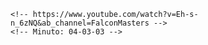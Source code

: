     <!-- https://www.youtube.com/watch?v=Eh-s-n_6zNQ&ab_channel=FalconMasters -->
    <!-- Minuto: 04-03-03 -->